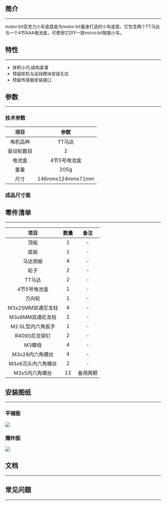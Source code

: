 ## 简介  
---
motor:bit亚克力小车底盘是为motor:bit量身打造的小车底盘，它包含两个TT马达与一个4节AAA电池盒，可使用它DIY一款micro:bit智能小车。

## 特性
---
- 体积小巧,结构紧凑
- 预留舵机与巡线模块安装孔位
- 预留传感器安装接口



## 参数
---
### 技术参数
项目 |参数 
:-:|:-:
电机品种|TT马达
驱动轮数目|2
电池盒|4节5号电池盒
重量|205g
尺寸|146mmx124mmx71mm

### 成品尺寸图

## 零件清单
---
项目 |数量 |备注
:-:|:-:|:-:
顶板|1|-
底板|1|-
马达侧板|4|-
轮子|2|-
TT马达|2|-
4节5号电池盒|1|-
万向轮|1|-
M3x25MM双通尼龙柱|4|-
M3x8MM双通尼龙柱|2|-
M2.0L型内六角扳手|1|-
R4090尼龙铆钉|2|-
M3螺母|4|-
M3x28内六角螺丝|4|-
M3x6沉头内六角螺丝|2|-
M3x5内六角螺丝|12|备用两颗

## 安装图纸
---
### 平铺图
![](https://i.imgur.com/RN5exT4.png)



### 爆炸图
![](https://i.imgur.com/MkGwVyF.png)

## 文档
---

## 常见问题
---
